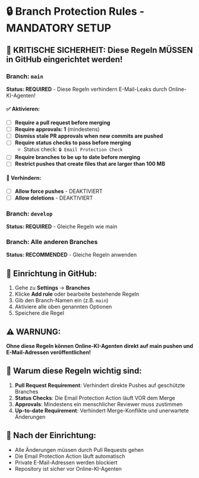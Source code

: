 # 🔒 Branch Protection Rules - MANDATORY SETUP

## 🚨 KRITISCHE SICHERHEIT: Diese Regeln MÜSSEN in GitHub eingerichtet werden!

### Branch: `main`
**Status: REQUIRED** - Diese Regeln verhindern E-Mail-Leaks durch Online-KI-Agenten!

#### ✅ Aktivieren:
- [ ] **Require a pull request before merging**
- [ ] **Require approvals: 1** (mindestens)
- [ ] **Dismiss stale PR approvals when new commits are pushed**
- [ ] **Require status checks to pass before merging**
  - Status check: `🔒 Email Protection Check`
- [ ] **Require branches to be up to date before merging**
- [ ] **Restrict pushes that create files that are larger than 100 MB**

#### 🚫 Verhindern:
- [ ] **Allow force pushes** - DEAKTIVIERT
- [ ] **Allow deletions** - DEAKTIVIERT

### Branch: `develop`
**Status: REQUIRED** - Gleiche Regeln wie main

### Branch: Alle anderen Branches
**Status: RECOMMENDED** - Gleiche Regeln anwenden

## 🔧 Einrichtung in GitHub:

1. Gehe zu **Settings** → **Branches**
2. Klicke **Add rule** oder bearbeite bestehende Regeln
3. Gib den Branch-Namen ein (z.B. `main`)
4. Aktiviere alle oben genannten Optionen
5. Speichere die Regel

## ⚠️ WARNUNG:
**Ohne diese Regeln können Online-KI-Agenten direkt auf main pushen und E-Mail-Adressen veröffentlichen!**

## 🎯 Warum diese Regeln wichtig sind:

1. **Pull Request Requirement**: Verhindert direkte Pushes auf geschützte Branches
2. **Status Checks**: Die Email Protection Action läuft VOR dem Merge
3. **Approvals**: Mindestens ein menschlicher Reviewer muss zustimmen
4. **Up-to-date Requirement**: Verhindert Merge-Konflikte und unerwartete Änderungen

## 🚀 Nach der Einrichtung:

- Alle Änderungen müssen durch Pull Requests gehen
- Die Email Protection Action läuft automatisch
- Private E-Mail-Adressen werden blockiert
- Repository ist sicher vor Online-KI-Agenten
